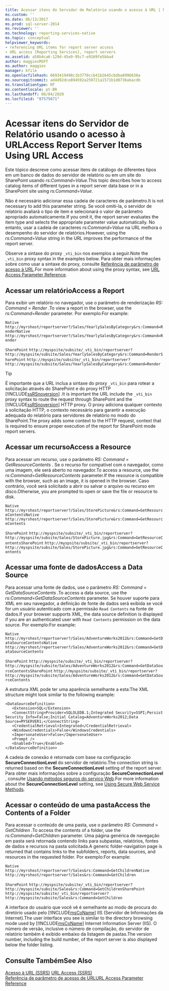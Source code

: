 ```yaml
---
title: Acessar itens do Servidor de Relatório usando o acesso à URL | Microsoft Docs
ms.custom: ''
ms.date: 06/13/2017
ms.prod: sql-server-2014
ms.reviewer: ''
ms.technology: reporting-services-native
ms.topic: conceptual
helpviewer_keywords:
- referencing URL items for report server access
- URL access [Reporting Services], report servers
ms.assetid: a58b4ca6-129d-45e9-95c7-e9169fe5bba4
author: maggiesMSFT
ms.author: maggies
manager: kfile
ms.openlocfilehash: 6693419490c1b3770ccb41b2645cbdba8996630a
ms.sourcegitcommit: ad4d92dce894592a259721a1571b1d8736abacdb
ms.translationtype: MT
ms.contentlocale: pt-BR
ms.lasthandoff: 08/04/2020
ms.locfileid: "87575671"
---
```

# <a name="access-report-server-items-using-url-access"></a><span data-ttu-id="7c740-102">Acessar itens do Servidor de Relatório usando o acesso à URL</span><span class="sxs-lookup"><span data-stu-id="7c740-102">Access Report Server Items Using URL Access</span></span>
  <span data-ttu-id="7c740-103">Este tópico descreve como acessar itens de catálogo de diferentes tipos em um banco de dados do servidor de relatório ou em um site do SharePoint usando *rs:Command*=*Value*.</span><span class="sxs-lookup"><span data-stu-id="7c740-103">This topic describes how to access catalog items of different types in a report server data base or in a SharePoint site using *rs:Command*=*Value*.</span></span>  
  
 <span data-ttu-id="7c740-104">Não é necessário adicionar essa cadeia de caracteres de parâmetro.</span><span class="sxs-lookup"><span data-stu-id="7c740-104">It is not necessary to add this parameter string.</span></span> <span data-ttu-id="7c740-105">Se você omiti-la, o servidor de relatório avaliará o tipo de item e selecionará o valor de parâmetro apropriado automaticamente.</span><span class="sxs-lookup"><span data-stu-id="7c740-105">If you omit it, the report server evaluates the item type and selects the appropriate parameter value automatically.</span></span> <span data-ttu-id="7c740-106">No entanto, usar a cadeia de caracteres *rs:Command*=*Value* na URL melhora o desempenho do servidor de relatórios.</span><span class="sxs-lookup"><span data-stu-id="7c740-106">However, using the *rs:Command*=*Value* string in the URL improves the performance of the report server.</span></span>  
  
 <span data-ttu-id="7c740-107">Observe a sintaxe do proxy `_vti_bin` nos exemplos a seguir.</span><span class="sxs-lookup"><span data-stu-id="7c740-107">Note the `_vti_bin` proxy syntax in the examples below.</span></span> <span data-ttu-id="7c740-108">Para obter mais informações sobre como usar a sintaxe do proxy, consulte [Referência de parâmetro de acesso à URL](url-access-parameter-reference.md).</span><span class="sxs-lookup"><span data-stu-id="7c740-108">For more information about using the proxy syntax, see [URL Access Parameter Reference](url-access-parameter-reference.md).</span></span>  
  
## <a name="access-a-report"></a><span data-ttu-id="7c740-109">Acessar um relatório</span><span class="sxs-lookup"><span data-stu-id="7c740-109">Access a Report</span></span>  
 <span data-ttu-id="7c740-110">Para exibir um relatório no navegador, use o parâmetro de renderização *RS: Command* = *Render* .</span><span class="sxs-lookup"><span data-stu-id="7c740-110">To view a report in the browser, use the *rs:Command*=*Render* parameter.</span></span> <span data-ttu-id="7c740-111">Por exemplo:</span><span class="sxs-lookup"><span data-stu-id="7c740-111">For example:</span></span>  
  
 <span data-ttu-id="7c740-112">`Native` `http://myrshost/reportserver?/Sales/YearlySalesByCategory&rs:Command=Render`</span><span class="sxs-lookup"><span data-stu-id="7c740-112">`Native` `http://myrshost/reportserver?/Sales/YearlySalesByCategory&rs:Command=Render`</span></span>  
  
 <span data-ttu-id="7c740-113">`SharePoint` `http://myspsite/subsite/_vti_bin/reportserver?http://myspsite/subsite/Sales/YearlySalesByCategory&rs:Command=Render`</span><span class="sxs-lookup"><span data-stu-id="7c740-113">`SharePoint` `http://myspsite/subsite/_vti_bin/reportserver?http://myspsite/subsite/Sales/YearlySalesByCategory&rs:Command=Render`</span></span>  
  
> [!TIP]  
>  <span data-ttu-id="7c740-114">É importante que a URL inclua a sintaxe do proxy `_vti_bin` para rotear a solicitação através do SharePoint e do proxy HTTP [!INCLUDE[ssRSnoversion](../includes/ssrsnoversion-md.md)] .</span><span class="sxs-lookup"><span data-stu-id="7c740-114">It is important the URL include the `_vti_bin` proxy syntax to route the request through SharePoint and the [!INCLUDE[ssRSnoversion](../includes/ssrsnoversion-md.md)] HTTP proxy.</span></span> <span data-ttu-id="7c740-115">O proxy adiciona qualquer contexto à solicitação HTTP, o contexto necessário para garantir a execução adequada do relatório para servidores de relatório no modo do SharePoint.</span><span class="sxs-lookup"><span data-stu-id="7c740-115">The proxy adds some context to the HTTP request, context that is required to ensure proper execution of the report for SharePoint mode report servers.</span></span>  
  
## <a name="access-a-resource"></a><span data-ttu-id="7c740-116">Acessar um recurso</span><span class="sxs-lookup"><span data-stu-id="7c740-116">Access a Resource</span></span>  
 <span data-ttu-id="7c740-117">Para acessar um recurso, use o parâmetro *RS: Command* = *GetResourceContents* . Se o recurso for compatível com o navegador, como uma imagem, ele será aberto no navegador.</span><span class="sxs-lookup"><span data-stu-id="7c740-117">To access a resource, use the *rs:Command*=*GetResourceContents* parameter.If the resource is compatible with the browser, such as an image, it is opened in the browser.</span></span> <span data-ttu-id="7c740-118">Caso contrário, você será solicitado a abrir ou salvar o arquivo ou recurso em disco.</span><span class="sxs-lookup"><span data-stu-id="7c740-118">Otherwise, you are prompted to open or save the file or resource to disk.</span></span>  
  
 <span data-ttu-id="7c740-119">`Native` `http://myrshost/reportserver?/Sales/StorePicture&rs:Command=GetResourceContents`</span><span class="sxs-lookup"><span data-stu-id="7c740-119">`Native` `http://myrshost/reportserver?/Sales/StorePicture&rs:Command=GetResourceContents`</span></span>  
  
 <span data-ttu-id="7c740-120">`SharePoint` `http://myspsite/subsite/_vti_bin/reportserver?http://myspsite/subsite/Sales/StorePicture.jpg&rs:Command=GetResourceContents`</span><span class="sxs-lookup"><span data-stu-id="7c740-120">`SharePoint` `http://myspsite/subsite/_vti_bin/reportserver?http://myspsite/subsite/Sales/StorePicture.jpg&rs:Command=GetResourceContents`</span></span>  
  
## <a name="access-a-data-source"></a><span data-ttu-id="7c740-121">Acessar uma fonte de dados</span><span class="sxs-lookup"><span data-stu-id="7c740-121">Access a Data Source</span></span>  
 <span data-ttu-id="7c740-122">Para acessar uma fonte de dados, use o parâmetro *RS: Command* = *GetDataSourceContents* .</span><span class="sxs-lookup"><span data-stu-id="7c740-122">To access a data source, use the *rs:Command*=*GetDataSourceContents* parameter.</span></span> <span data-ttu-id="7c740-123">Se houver suporte para XML em seu navegador, a definição de fonte de dados será exibida se você for um usuário autenticado com a permissão `Read Contents` na fonte de dados.</span><span class="sxs-lookup"><span data-stu-id="7c740-123">If your browser supports XML, the data source definition is displayed if you are an authenticated user with `Read Contents` permission on the data source.</span></span> <span data-ttu-id="7c740-124">Por exemplo:</span><span class="sxs-lookup"><span data-stu-id="7c740-124">For example:</span></span>  
  
 <span data-ttu-id="7c740-125">`Native` `http://myrshost/reportserver?/Sales/AdventureWorks2012&rs:Command=GetDataSourceContents`</span><span class="sxs-lookup"><span data-stu-id="7c740-125">`Native` `http://myrshost/reportserver?/Sales/AdventureWorks2012&rs:Command=GetDataSourceContents`</span></span>  
  
 <span data-ttu-id="7c740-126">`SharePoint` `http://myspsite/subsite/_vti_bin/reportserver?http://myspsite/subsite/Sales/AdventureWorks2012&rs:Command=GetDataSourceContents`</span><span class="sxs-lookup"><span data-stu-id="7c740-126">`SharePoint` `http://myspsite/subsite/_vti_bin/reportserver?http://myspsite/subsite/Sales/AdventureWorks2012&rs:Command=GetDataSourceContents`</span></span>  
  
 <span data-ttu-id="7c740-127">A estrutura XML pode ter uma aparência semelhante a esta:</span><span class="sxs-lookup"><span data-stu-id="7c740-127">The XML structure might look similar to the following example:</span></span>  
  
```  
<DataSourceDefinition>  
   <Extension>SQL</Extension>  
   <ConnectString>Provider=SQLOLEDB.1;Integrated Security=SSPI;Persist Security Info=False;Initial Catalog=AdventureWorks2012;Data Source=MYSERVER1;</ConnectString>  
   <CredentialRetrieval>Integrated</CredentialRetrieval>  
   <WindowsCredentials>False</WindowsCredentials>  
   <ImpersonateUser>False</ImpersonateUser>  
   <Prompt />  
   <Enabled>True</Enabled>  
</DataSourceDefinition>  
```  
  
 <span data-ttu-id="7c740-128">A cadeia de conexão é retornada com base na configuração **SecureConnectionLevel** do servidor de relatório.</span><span class="sxs-lookup"><span data-stu-id="7c740-128">The connection string is returned based on the **SecureConnectionLevel** setting of the report server.</span></span> <span data-ttu-id="7c740-129">Para obter mais informações sobre a configuração **SecureConnectionLevel** , consulte [Usando métodos seguros do serviço Web](report-server-web-service/net-framework/using-secure-web-service-methods.md).</span><span class="sxs-lookup"><span data-stu-id="7c740-129">For more information about the **SecureConnectionLevel** setting, see [Using Secure Web Service Methods](report-server-web-service/net-framework/using-secure-web-service-methods.md).</span></span>  
  
## <a name="access-the-contents-of-a-folder"></a><span data-ttu-id="7c740-130">Acessar o conteúdo de uma pasta</span><span class="sxs-lookup"><span data-stu-id="7c740-130">Access the Contents of a Folder</span></span>  
 <span data-ttu-id="7c740-131">Para acessar o conteúdo de uma pasta, use o parâmetro *RS: Command* = *GetChildren* .</span><span class="sxs-lookup"><span data-stu-id="7c740-131">To access the contents of a folder, use the *rs:Command*=*GetChildren* parameter.</span></span> <span data-ttu-id="7c740-132">Uma página genérica de navegação em pasta será retornada contendo links para subpastas, relatórios, fontes de dados e recursos na pasta solicitada.</span><span class="sxs-lookup"><span data-stu-id="7c740-132">A generic folder-navigation page is returned that contains links to the subfolders, reports, data sources, and resources in the requested folder.</span></span> <span data-ttu-id="7c740-133">Por exemplo:</span><span class="sxs-lookup"><span data-stu-id="7c740-133">For example:</span></span>  
  
 <span data-ttu-id="7c740-134">`Native` `http://myrshost/reportserver?/Sales&rs:Command=GetChildren`</span><span class="sxs-lookup"><span data-stu-id="7c740-134">`Native` `http://myrshost/reportserver?/Sales&rs:Command=GetChildren`</span></span>  
  
 <span data-ttu-id="7c740-135">`SharePoint` `http://myspsite/subsite/_vti_bin/reportserver?http://myspsite/subsite/Sales&rs:Command=GetChildren`</span><span class="sxs-lookup"><span data-stu-id="7c740-135">`SharePoint` `http://myspsite/subsite/_vti_bin/reportserver?http://myspsite/subsite/Sales&rs:Command=GetChildren`</span></span>  
  
 <span data-ttu-id="7c740-136">A interface do usuário que você vê é semelhante ao modo de procura do diretório usado pelo [!INCLUDE[msCoName](../includes/msconame-md.md)] IIS (Servidor de Informações da Internet).</span><span class="sxs-lookup"><span data-stu-id="7c740-136">The user interface you see is similar to the directory browsing mode used by [!INCLUDE[msCoName](../includes/msconame-md.md)] Internet Information Server (IIS).</span></span> <span data-ttu-id="7c740-137">O número de versão, inclusive o número de compilação, do servidor de relatório também é exibido embaixo da listagem de pastas.</span><span class="sxs-lookup"><span data-stu-id="7c740-137">The version number, including the build number, of the report server is also displayed below the folder listing.</span></span>  
  
## <a name="see-also"></a><span data-ttu-id="7c740-138">Consulte Também</span><span class="sxs-lookup"><span data-stu-id="7c740-138">See Also</span></span>  
 <span data-ttu-id="7c740-139">[Acesso à URL &#40;SSRS&#41;](url-access-ssrs.md) </span><span class="sxs-lookup"><span data-stu-id="7c740-139">[URL Access &#40;SSRS&#41;](url-access-ssrs.md) </span></span>  
 [<span data-ttu-id="7c740-140">Referência de parâmetro de acesso de URL</span><span class="sxs-lookup"><span data-stu-id="7c740-140">URL Access Parameter Reference</span></span>](url-access-parameter-reference.md)  
  
  
